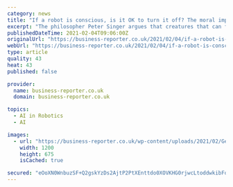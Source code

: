 ```yaml
---
category: news
title: "If a robot is conscious, is it OK to turn it off? The moral implications of building true AIs"
excerpt: "The philosopher Peter Singer argues that creatures that can feel pain or suffer have a claim to moral standing."
publishedDateTime: 2021-02-04T09:06:00Z
originalUrl: "https://business-reporter.co.uk/2021/02/04/if-a-robot-is-conscious-is-it-ok-to-turn-it-off-the-moral-implications-of-building-true-ais/"
webUrl: "https://business-reporter.co.uk/2021/02/04/if-a-robot-is-conscious-is-it-ok-to-turn-it-off-the-moral-implications-of-building-true-ais/"
type: article
quality: 43
heat: 43
published: false

provider:
  name: business-reporter.co.uk
  domain: business-reporter.co.uk

topics:
  - AI in Robotics
  - AI

images:
  - url: "https://business-reporter.co.uk/wp-content/uploads/2021/02/GettyImages-1144394-copy-2.jpg"
    width: 1200
    height: 675
    isCached: true

secured: "eOoXN0WnbuzSF+Q2gskYzDs2AjtP2PtXEnttdo0XOVKHG0rjwcLtoddwkibFoe/Iw3HLwCRzJ/M7s5Tr9yp0XwZSLDnXxJMqnIDZaW0kaVidI/clESOZRc0hfmjGUtC4Tw2iz3TwwvNuCSU8qlI5R5l7rJ/KIY70jtREz5GBXk/JVtbCJ1k2yHP5Nn9+xoX3/ru9hMhIjVk0sLdDTiWz6XIhss6AOntQpb15HL8OKTp3EXWX8CNoavtEmJw0zQUlecHIEJsljZLmaHwgXSjUP9MsuzoxCc37JtwFE+j/z95iFZ6xw1FbNHDIHdwEeND5QMvx591cQei4ZEBXdpYkqcFv2qDhmwkJZn7UqalLGNA=;tKztFPVWld8EfcsMtOnJsg=="
---
```


